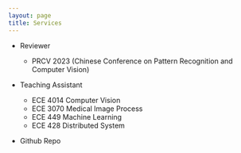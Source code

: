 ```yaml
---
layout: page
title: Services
---
```


- Reviewer
  - PRCV 2023 (Chinese Conference on Pattern Recognition and Computer Vision)

- Teaching Assistant
  - ECE 4014 Computer Vision
  - ECE 3070 Medical Image Process
  - ECE 449 Machine Learning
  - ECE 428 Distributed System

- Github Repo
    
